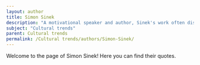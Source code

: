 ```yaml
---
layout: author
title: Simon Sinek
description: "A motivational speaker and author, Sinek's work often discusses the cultural shifts necessary for leadership and innovation, resonating with contemporary cultural trends in business and society."
subject: "Cultural trends"
parent: Cultural trends
permalink: /Cultural trends/authors/Simon-Sinek/
---
```


Welcome to the page of Simon Sinek! Here you can find their quotes.
